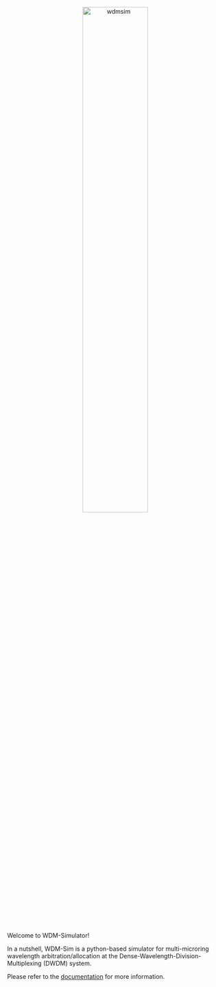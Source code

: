 <p align="center">
  <picture>
    <source media="(prefers-color-scheme: dark)" srcset="https://github.com/sunjin-choi/wdm-simulator/blob/master/.github/images/wdmsim_logo_black.png">
    <img alt="wdmsim" src="https://github.com/sunjin-choi/wdm-simulator/blob/master/.github/images/wdmsim_logo_white.png" width=55%>
  </picture>
</p>

Welcome to WDM-Simulator!

In a nutshell, WDM-Sim is a python-based simulator for multi-microring wavelength arbitration/allocation at the
Dense-Wavelength-Division-Multiplexing (DWDM) system.

Please refer to the [documentation](https://wdm-simulator.readthedocs.io/en/latest/index.html) for more information.


